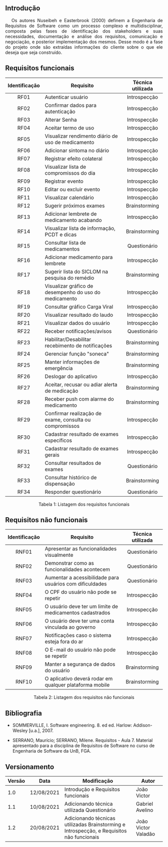 ## <a>Introdução</a>

<p style="text-indent: 20px; text-align: justify">
Os autores Nuseibeh e Easterbrook (2000) definem a Engenharia de Requisitos de
Software como um processo complexo e multidisciplinar, composta pelas fases de identificação
dos stakeholders e suas necessidades, documentação e análise dos requisitos, comunicação e
negociação, e posterior implementação dos mesmos.
Desse modo é a fase do projeto onde são extraídas informações do cliente sobre o que ele deseja que seja construído.
</p>

## <a>Requisitos funcionais</a>

<center>

| Identificação | Requisito | Técnica utilizada |
| :--: |--|:--:|
| RF01 | Autenticar usuário | Introspecção |
| RF02 | Confirmar dados para autenticação | Introspecção |
| RF03 | Alterar Senha | Introspecção |
| RF04 | Aceitar termo de uso | Introspecção |
| RF05 | Visualizar rendimento diário de uso de medicamento | Introspecção |
| RF06 | Adicionar sintoma no diário | Introspecção |
| RF07 | Registrar efeito colateral | Introspecção |
| RF08 | Visualizar lista de compromissos do dia | Introspecção |
| RF09 | Registrar evento | Introspecção |
| RF10 | Editar ou excluir evento | Introspecção |
| RF11 | Visualizar calendário | Introspecção |
| RF12 | Sugerir próximos exames | Brainstorming |
| RF13 | Adicionar lembrete de medicamento acabando | Introspecção |
| RF14 | Visualizar lista de informação, PCDT e dicas| Brainstorming |
| RF15 | Consultar lista de medicamentos | Questionário |
| RF16 | Adicionar medicamento para lembrete | Introspecção |
| RF17 | Sugerir lista do SICLOM na pesquisa do remédio | Brainstorming |
| RF18 | Visualizar gráfico de desempenho do uso do medicamento | Introspecção |
| RF19 | Consultar gráfico Carga Viral| Introspecção |
| RF20 | Visualizar resultado do laudo | Introspecção |
| RF21 | Visualizar dados do usuário | Introspecção |
| RF22 | Receber notificações/avisos | Questionário |
| RF23 | Habilitar/Desabilitar recebimento de notificações | Brainstorming |
| RF24 | Gerenciar função "soneca" | Brainstorming |
| RF25 | Manter informações de emergência | Brainstorming |
| RF26 | Deslogar do aplicativo | Introspecção |
| RF27 | Aceitar, recusar ou adiar alerta de medicação | Brainstorming |
| RF28 | Receber push com alarme do medicamento | Brainstorming |
| RF29 | Confirmar realização de exame, consulta ou compromissos | Introspecção |
| RF30 | Cadastrar resultado de exames específicos | Introspecção |
| RF31 | Cadastrar resultado de exames gerais | Introspecção |
| RF32 | Consultar resultados de exames | Questionário |
| RF33 | Consultar histórico de dispensação | Brainstorming |
| RF34 | Responder questionário | Questionário |

<figcaption>Tabela 1: Listagem dos requisitos funcionais</figcaption>

</center>

## <a> Requisitos não funcionais</a>

<center>

| Identificação | Requisito | Técnica utilizada |
| :--: |--|:--:|
| RNF01 | Apresentar as funcionalidades visualmente | Questionário |
| RNF02 | Demonstrar como as funcionalidades acontecem | Questionário |
| RNF03 | Aumentar a acessibilidade para usuários com dificuldades | Questionário |
| RNF04 | O CPF do usuário não pode se repetir | Introspecção |
| RNF05 | O usuário deve ter um limite de medicamentos cadastrados | Introspecção |
| RNF06 | O usuário deve ter uma conta vinculada ao governo | Introspecção |
| RNF07 | Notificações caso o sistema esteja fora do ar | Introspecção |
| RNF08 | O E-mail do usuário não pode se repetir | Introspecção |
| RNF09 | Manter a segurança de dados do usuário | Brainstorming |
| RNF10 | O aplicativo deverá rodar em qualquer plataforma mobile | Brainstorming |

<figcaption>Tabela 2: Listagem dos requisitos não funcionais</figcaption>

</center>

## <a>Bibliografia</a>

- SOMMERVILLE, I. Software engineering. 8. ed ed. Harlow: Addison-Wesley [u.a.], 2007. 

- SERRANO, Maurício; SERRANO, Milene. Requisitos - Aula 7. Material apresentado para a disciplina de Requisitos de Software no curso de Engenharia de Software da UnB, FGA.

## <a>Versionamento</a>
| Versão | Data | Modificação | Autor |
|--|--|--|--|
| 1.0 | 12/08/2021 | Introdução e Requisitos funcionais | João Victor |
| 1.1 | 10/08/2021 | Adicionando técnica utilizada Questionário | Gabriel Avelino |
| 1.2 | 20/08/2021 | Adicionando técnicas utilizadas Brainstorming e Introspecção, e Requisitos não funcionais | João Victor Valadão |